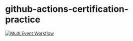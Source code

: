 # github-actions-certification-practice

[![Multi Event Workflow](https://github.com/v2-accelerators/github-actions-certification-practice/actions/workflows/02-multi-event-workflow.yml/badge.svg)](https://github.com/v2-accelerators/github-actions-certification-practice/actions/workflows/02-multi-event-workflow.yml)